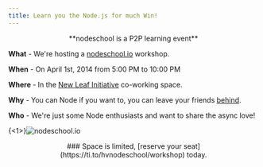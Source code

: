 ```yaml
---
title: Learn you the Node.js for much Win!
---
```

<center>**nodeschool is a P2P learning event**</center>

**What** - We're hosting a [nodeschool.io](http://nodeschool.io) workshop.

**When** - On April 1st, 2014 from 5:00 PM to 10:00 PM

**Where** - In the [New Leaf Initiative](http://newleafinitiative.org) co-working space.

**Why** - You can Node if you want to, you can leave your friends [behind](http://www.youtube.com/watch?v=2HWCBmUqB9o).

**Who** - We're just some Node enthusiasts and want to share the async love!

{<1>}![nodeschool.io](https://raw.github.com/rvagg/learnyounode/master/learnyounode.png)

<center>
### Space is limited, [reserve your seat](https://ti.to/hvnodeschool/workshop) today.
</center>
